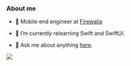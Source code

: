 <!--
**CoderQuinn/CoderQuinn** is a ✨ _special_ ✨ repository because its `README.md` (this file) appears on your GitHub profile.

Here are some ideas to get you started:

- 🔭 I’m currently working on ...

- 🌱 I’m currently learning ...

- 👯 I’m looking to collaborate on ...

- 🤔 I’m looking for help with ...

- 💬 Ask me about ...

- 📫 How to reach me: ...

- 😄 Pronouns: ...

- ⚡ Fun fact: ...
  -->

  ### About me

- 💼 Mobile end engineer at [Firewalla](https://firewalla.com/)

- 🌱 I’m currently relearning Swift and SwiftUI. 

- 💬 Ask me about anything [here](https://github.com/CoderQuinn/CoderQuinn/issues).

<a href="https://github.com/CoderQuinn/github-readme-stats"><img align="center" src="https://github-readme-stats.vercel.app/api/top-langs/?username=CoderQuinn&layout=compact&theme=buefy&hide_border=true" /></a>

